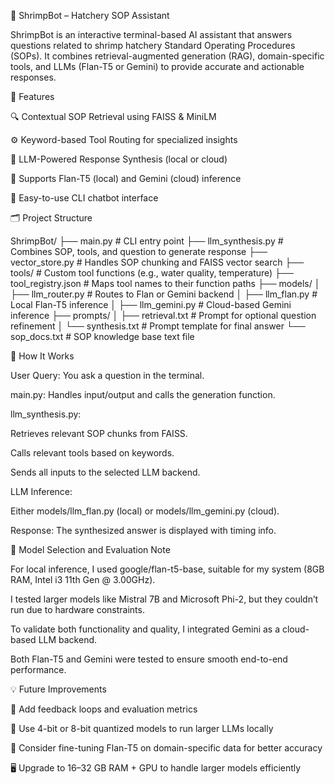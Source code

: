 🦐 ShrimpBot – Hatchery SOP Assistant

ShrimpBot is an interactive terminal-based AI assistant that answers questions related to shrimp hatchery Standard Operating Procedures (SOPs). It combines retrieval-augmented generation (RAG), domain-specific tools, and LLMs (Flan-T5 or Gemini) to provide accurate and actionable responses.

📌 Features

🔍 Contextual SOP Retrieval using FAISS & MiniLM

⚙️ Keyword-based Tool Routing for specialized insights

🧠 LLM-Powered Response Synthesis (local or cloud)

🔁 Supports Flan-T5 (local) and Gemini (cloud) inference

💬 Easy-to-use CLI chatbot interface

🗂️ Project Structure


ShrimpBot/
├── main.py                     # CLI entry point
├── llm_synthesis.py           # Combines SOP, tools, and question to generate response
├── vector_store.py            # Handles SOP chunking and FAISS vector search
├── tools/                     # Custom tool functions (e.g., water quality, temperature)
├── tool_registry.json         # Maps tool names to their function paths
├── models/
│   ├── llm_router.py          # Routes to Flan or Gemini backend
│   ├── llm_flan.py            # Local Flan-T5 inference
│   ├── llm_gemini.py          # Cloud-based Gemini inference
├── prompts/
│   ├── retrieval.txt          # Prompt for optional question refinement
│   └── synthesis.txt          # Prompt template for final answer
└── sop_docs.txt               # SOP knowledge base text file

🚀 How It Works

User Query: You ask a question in the terminal.

main.py: Handles input/output and calls the generation function.

llm_synthesis.py:

Retrieves relevant SOP chunks from FAISS.

Calls relevant tools based on keywords.

Sends all inputs to the selected LLM backend.

LLM Inference:

Either models/llm_flan.py (local) or models/llm_gemini.py (cloud).

Response: The synthesized answer is displayed with timing info.


🧠 Model Selection and Evaluation Note

For local inference, I used google/flan-t5-base, suitable for my system (8GB RAM, Intel i3 11th Gen @ 3.00GHz).

I tested larger models like Mistral 7B and Microsoft Phi-2, but they couldn’t run due to hardware constraints.

To validate both functionality and quality, I integrated Gemini as a cloud-based LLM backend.

Both Flan-T5 and Gemini were tested to ensure smooth end-to-end performance.

💡 Future Improvements

🔄 Add feedback loops and evaluation metrics

🚀 Use 4-bit or 8-bit quantized models to run larger LLMs locally

🧠 Consider fine-tuning Flan-T5 on domain-specific data for better accuracy

🖥️ Upgrade to 16–32 GB RAM + GPU to handle larger models efficiently

